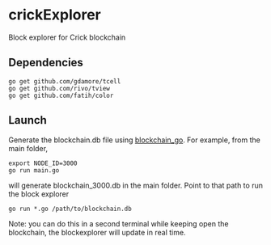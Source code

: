 # crickExplorer
Block explorer for Crick blockchain

## Dependencies

```
go get github.com/gdamore/tcell
go get github.com/rivo/tview
go get github.com/fatih/color
```

## Launch 

Generate the blockchain.db file using [blockchain_go](https://github.com/delphicrypto/blockchain_go). For example, from the main folder,
```
export NODE_ID=3000
go run main.go
```
will generate blockchain_3000.db in the main folder. Point to that path to run the block explorer


```
go run *.go /path/to/blockchain.db
```

Note: you can do this in a second terminal while keeping open the blockchain, the blockexplorer will update in real time.